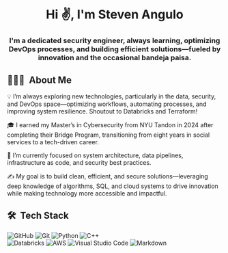 <h1 align="center">Hi ✌️, I'm Steven Angulo</h1>
<h3 align="center">I'm a dedicated security engineer, always learning, optimizing DevOps processes, and building efficient solutions—fueled by innovation and the occasional bandeja paisa.</h3>

## 👨🏽‍💻 &nbsp;About Me

💡  I’m always exploring new technologies, particularly in the data, security, and DevOps space—optimizing workflows, automating processes, and improving system resilience. Shoutout to Databricks and Terraform!

🎓  I earned my Master’s in Cybersecurity from NYU Tandon in 2024 after completing their Bridge Program, transitioning from eight years in social services to a tech-driven career.

🌱  I’m currently focused on system architecture, data pipelines, infrastructure as code, and security best practices.

✍️  My goal is to build clean, efficient, and secure solutions—leveraging deep knowledge of algorithms, SQL, and cloud systems to drive innovation while making technology more accessible and impactful.

## 🛠 &nbsp;Tech Stack

![GitHub](https://img.shields.io/badge/GitHub-100000?style=for-the-badge&logo=github&logoColor=white)  ![Git](https://img.shields.io/badge/Git-F05032?style=for-the-badge&logo=git&logoColor=white) ![Python](https://img.shields.io/badge/Python-3776AB?style=for-the-badge&logo=python&logoColor=white) ![C++](https://img.shields.io/badge/C++-00599C?style=for-the-badge&logo=c%2B%2B&logoColor=white)  
![Databricks](https://img.shields.io/badge/Databricks-E25A1C?style=for-the-badge&logo=databricks&logoColor=white)  ![AWS](https://img.shields.io/badge/AWS-232F3E?style=for-the-badge&logo=amazon-aws&logoColor=white)  ![Visual Studio Code](https://img.shields.io/badge/VS%20Code-007ACC?style=for-the-badge&logo=visual-studio-code&logoColor=white)  ![Markdown](https://img.shields.io/badge/Markdown-000000?style=for-the-badge&logo=markdown&logoColor=white)
